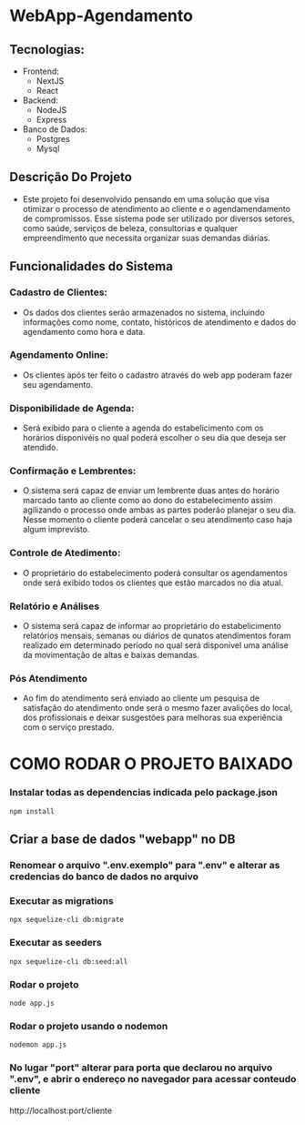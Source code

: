 # WebApp-Agendamento

## Tecnologias:
- Frontend: 
  - NextJS
  - React
- Backend:
  - NodeJS
  - Express
- Banco de Dados:
  - Postgres
  - Mysql

## Descrição Do Projeto
- Este projeto foi desenvolvido pensando em uma solução que visa otimizar o processo de atendimento ao cliente e o agendamendamento de compromissos. Esse sistema pode ser utilizado por diversos setores, como saúde, serviços de beleza, consultorias e qualquer empreendimento que necessita organizar suas demandas diárias.

## Funcionalidades do Sistema

### Cadastro de Clientes:
- Os dados dos clientes serão armazenados no sistema, incluindo informações como nome, contato, históricos de atendimento e dados do agendamento como hora e data.

### Agendamento Online:
- Os clientes após ter feito o cadastro através do web app poderam fazer seu agendamento.

### Disponibilidade de Agenda:
- Será exibido para o cliente a agenda do estabelicimento com os horários disponivéis no qual poderá escolher o seu dia que deseja ser atendido.

### Confirmação e Lembrentes:
- O sistema será capaz de enviar um lembrente duas antes do horário marcado tanto ao cliente como ao dono do estabelecimento assim agilizando o processo onde ambas as partes poderão planejar o seu dia. Nesse momento o cliente poderá  cancelar o seu atendimento caso haja algum imprevisto.

### Controle de Atedimento:
- O proprietário do estabelecimento poderá consultar os agendamentos onde será exibido todos os clientes que estão marcados no dia atual.

### Relatório e Análises
- O sistema será capaz de informar ao proprietário do estabelicimento relatórios mensais, semanas ou diários de qunatos atendimentos foram realizado em determinado período no qual será disponível uma análise da movimentação de altas e baixas demandas.

### Pós Atendimento
- Ao fim do atendimento será enviado ao cliente um pesquisa de satisfação do atendimento onde será o mesmo fazer avalições do local, dos profissionais e deixar susgestões para melhoras sua experiência com o serviço prestado.


# COMO RODAR O PROJETO BAIXADO

### Instalar todas as dependencias indicada pelo package.json
```
npm install
```

## Criar a base de dados "webapp" no DB

### Renomear o arquivo ".env.exemplo" para ".env" e alterar as credencias do banco de dados no arquivo

### Executar as migrations
```
npx sequelize-cli db:migrate
```

### Executar as seeders
```
npx sequelize-cli db:seed:all
```

### Rodar o projeto
```
node app.js
```

### Rodar o projeto usando o nodemon
```
nodemon app.js
```

### No lugar "port" alterar para porta que declarou no arquivo ".env", e abrir o endereço no navegador para acessar conteudo cliente
http://localhost:port/cliente